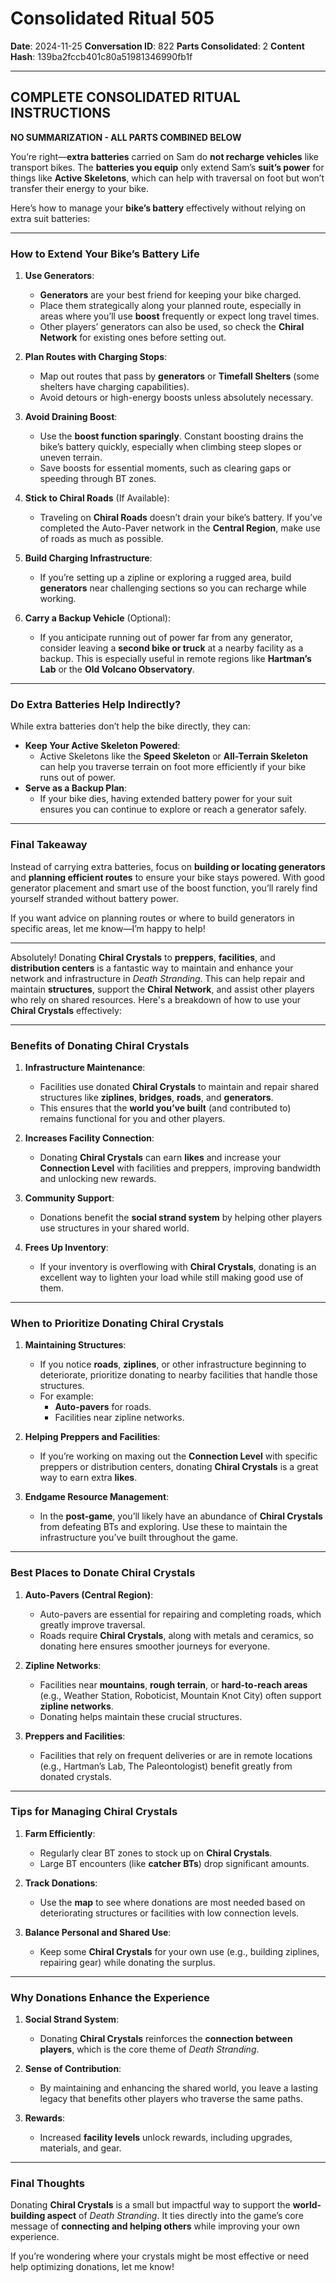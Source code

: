 # Consolidated Ritual 505

**Date**: 2024-11-25
**Conversation ID**: 822
**Parts Consolidated**: 2
**Content Hash**: 139ba2fccb401c80a51981346990fb1f

---

## COMPLETE CONSOLIDATED RITUAL INSTRUCTIONS

**NO SUMMARIZATION - ALL PARTS COMBINED BELOW**

You’re right—**extra batteries** carried on Sam do **not recharge vehicles** like transport bikes. The **batteries you equip** only extend Sam’s **suit’s power** for things like **Active Skeletons**, which can help with traversal on foot but won’t transfer their energy to your bike.

Here’s how to manage your **bike’s battery** effectively without relying on extra suit batteries:

---

### **How to Extend Your Bike’s Battery Life**
1. **Use Generators**:
   - **Generators** are your best friend for keeping your bike charged.
   - Place them strategically along your planned route, especially in areas where you’ll use **boost** frequently or expect long travel times.
   - Other players’ generators can also be used, so check the **Chiral Network** for existing ones before setting out.

2. **Plan Routes with Charging Stops**:
   - Map out routes that pass by **generators** or **Timefall Shelters** (some shelters have charging capabilities).
   - Avoid detours or high-energy boosts unless absolutely necessary.

3. **Avoid Draining Boost**:
   - Use the **boost function sparingly**. Constant boosting drains the bike’s battery quickly, especially when climbing steep slopes or uneven terrain.
   - Save boosts for essential moments, such as clearing gaps or speeding through BT zones.

4. **Stick to Chiral Roads** (If Available):
   - Traveling on **Chiral Roads** doesn’t drain your bike’s battery. If you’ve completed the Auto-Paver network in the **Central Region**, make use of roads as much as possible.

5. **Build Charging Infrastructure**:
   - If you’re setting up a zipline or exploring a rugged area, build **generators** near challenging sections so you can recharge while working.

6. **Carry a Backup Vehicle** (Optional):
   - If you anticipate running out of power far from any generator, consider leaving a **second bike or truck** at a nearby facility as a backup. This is especially useful in remote regions like **Hartman’s Lab** or the **Old Volcano Observatory**.

---

### **Do Extra Batteries Help Indirectly?**
While extra batteries don’t help the bike directly, they can:
- **Keep Your Active Skeleton Powered**:
   - Active Skeletons like the **Speed Skeleton** or **All-Terrain Skeleton** can help you traverse terrain on foot more efficiently if your bike runs out of power.
- **Serve as a Backup Plan**:
   - If your bike dies, having extended battery power for your suit ensures you can continue to explore or reach a generator safely.

---

### **Final Takeaway**
Instead of carrying extra batteries, focus on **building or locating generators** and **planning efficient routes** to ensure your bike stays powered. With good generator placement and smart use of the boost function, you’ll rarely find yourself stranded without battery power.

If you want advice on planning routes or where to build generators in specific areas, let me know—I’m happy to help!

---

Absolutely! Donating **Chiral Crystals** to **preppers**, **facilities**, and **distribution centers** is a fantastic way to maintain and enhance your network and infrastructure in *Death Stranding*. This can help repair and maintain **structures**, support the **Chiral Network**, and assist other players who rely on shared resources. Here's a breakdown of how to use your **Chiral Crystals** effectively:

---

### **Benefits of Donating Chiral Crystals**
1. **Infrastructure Maintenance**:
   - Facilities use donated **Chiral Crystals** to maintain and repair shared structures like **ziplines**, **bridges**, **roads**, and **generators**.
   - This ensures that the **world you’ve built** (and contributed to) remains functional for you and other players.

2. **Increases Facility Connection**:
   - Donating **Chiral Crystals** can earn **likes** and increase your **Connection Level** with facilities and preppers, improving bandwidth and unlocking new rewards.

3. **Community Support**:
   - Donations benefit the **social strand system** by helping other players use structures in your shared world.

4. **Frees Up Inventory**:
   - If your inventory is overflowing with **Chiral Crystals**, donating is an excellent way to lighten your load while still making good use of them.

---

### **When to Prioritize Donating Chiral Crystals**
1. **Maintaining Structures**:
   - If you notice **roads**, **ziplines**, or other infrastructure beginning to deteriorate, prioritize donating to nearby facilities that handle those structures.
   - For example:
     - **Auto-pavers** for roads.
     - Facilities near zipline networks.

2. **Helping Preppers and Facilities**:
   - If you’re working on maxing out the **Connection Level** with specific preppers or distribution centers, donating **Chiral Crystals** is a great way to earn extra **likes**.

3. **Endgame Resource Management**:
   - In the **post-game**, you’ll likely have an abundance of **Chiral Crystals** from defeating BTs and exploring. Use these to maintain the infrastructure you’ve built throughout the game.

---

### **Best Places to Donate Chiral Crystals**
1. **Auto-Pavers (Central Region)**:
   - Auto-pavers are essential for repairing and completing roads, which greatly improve traversal.
   - Roads require **Chiral Crystals**, along with metals and ceramics, so donating here ensures smoother journeys for everyone.

2. **Zipline Networks**:
   - Facilities near **mountains**, **rough terrain**, or **hard-to-reach areas** (e.g., Weather Station, Roboticist, Mountain Knot City) often support **zipline networks**.
   - Donating helps maintain these crucial structures.

3. **Preppers and Facilities**:
   - Facilities that rely on frequent deliveries or are in remote locations (e.g., Hartman’s Lab, The Paleontologist) benefit greatly from donated crystals.

---

### **Tips for Managing Chiral Crystals**
1. **Farm Efficiently**:
   - Regularly clear BT zones to stock up on **Chiral Crystals**.
   - Large BT encounters (like **catcher BTs**) drop significant amounts.

2. **Track Donations**:
   - Use the **map** to see where donations are most needed based on deteriorating structures or facilities with low connection levels.

3. **Balance Personal and Shared Use**:
   - Keep some **Chiral Crystals** for your own use (e.g., building ziplines, repairing gear) while donating the surplus.

---

### **Why Donations Enhance the Experience**
1. **Social Strand System**:
   - Donating **Chiral Crystals** reinforces the **connection between players**, which is the core theme of *Death Stranding*.

2. **Sense of Contribution**:
   - By maintaining and enhancing the shared world, you leave a lasting legacy that benefits other players who traverse the same paths.

3. **Rewards**:
   - Increased **facility levels** unlock rewards, including upgrades, materials, and gear.

---

### **Final Thoughts**
Donating **Chiral Crystals** is a small but impactful way to support the **world-building aspect** of *Death Stranding*. It ties directly into the game’s core message of **connecting and helping others** while improving your own experience.

If you’re wondering where your crystals might be most effective or need help optimizing donations, let me know!